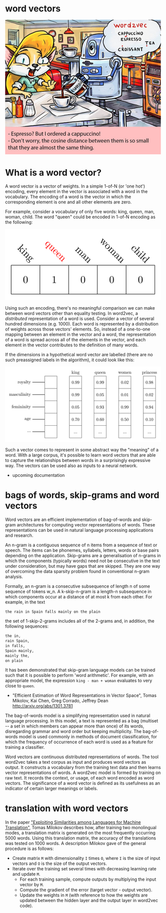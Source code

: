 # word vectors

![](media/68747470733a2f2f7062732e7477696d672e636f6d2f6d656469612f43376a4a78496a576b414138455f732e6a7067.jpg)

# What is a word vector?

A word vector is a vector of weights. In a simple 1-of-N (or 'one hot') encoding, every element in the vector is associated with a word in the vocabulary. The encoding of a word is the vector in which the corresponding element is one and all other elements are zero.

For example, consider a vocabulary of only five words: king, queen, man, woman, child. The word "queen" could be encoded in 1-of-N encoding as the following:

![](media/1_of_N_encoding.png)

Using such an encoding, there's no meaningful comparison we can make between word vectors other than equality testing. In word2vec, a *distributed* representation of a word is used. Consider a vector of several hundred dimensions (e.g. 1000). Each word is represented by a distribution of weights across those vectors' elements. So, instead of a one-to-one mapping between an element in the vector and a word, the representation of a word is spread across all of the elements in the vector, and each element in the vector contributes to the definition of many words.

If the dimensions in a hypothetical word vector are labelled (there are no such preassigned labels in the algorithm), it could look like this:

![](media/word_vector_1.png)

Such a vector comes to represent in some abstract way the "meaning" of a word. With a large corpus, it's possible to learn word vectors that are able to capture the relationships between words in a surprisingly expressive way. The vectors can be used also as inputs to a neural network.

- upcoming documentation

# bags of words, skip-grams and word vectors

Word vectors are an efficient implementation of bag-of-words and skip-gram architectures for computing vector representations of words. These representations can be used in natural language processing applications and research.

An n-gram is a contiguous sequence of n items from a sequence of text or speech. The items can be phonemes, syllabels, letters, words or base pairs depending on the application. Skip-grams are a generalisation of n-grams in which the components (typically words) need not be consecutive in the text under consideration, but may have gaps that are skipped. They are one way of overcoming the data sparsity problem found in conventional n-gram analysis.

Formally, an n-gram is a consecutive subsequence of length n of some sequence of tokens w_n. A k-skip-n-gram is a length-n subsequence in which components occur at a distance of at most k from each other. For example, in the text

```
the rain in Spain falls mainly on the plain
```

the set of 1-skip-2-grams includes all of the 2-grams and, in addition, the following sequences:

```
the in,
rain Spain,
in falls,
Spain mainly,
mainly the,
on plain
```

It has been demonstrated that skip-gram language models can be trained such that it is possible to perform 'word arithmetic'. For example, with an appropriate model, the expression `king - man + woman` evaluates to very close to `queen`.

- "Efficient Estimation of Word Representations in Vector Space", Tomas Mikolov, Kai Chen, Greg Corrado, Jeffrey Dean <http://arxiv.org/abs/1301.3781>

The bag-of-words model is a simplifying representation used in natural language processing. In this model, a text is represented as a bag (multiset -- a set in which members can appear more than once) of its words, disregarding grammar and word order but keeping multiplicity. The bag-of-words model is used commonly in methods of document classification, for which the frequency of occurrence of each word is used as a feature for training a classifier.

Word vectors are continuous distributed representations of words. The tool word2vec takes a text corpus as input and produces word vectors as output. It constructs a vocabulary from the training text data and then learns vector representations of words. A word2vec model is formed by training on raw text. It records the context, or usage, of each word encoded as word vectors. The significance of a word vector is defined as its usefulness as an indicator of certain larger meanings or labels.

# translation with word vectors

In the paper ["Exploiting Similarities among Languages for Machine Translation"](http://arxiv.org/abs/1309.4168), Tomas Milokov describes how, after training two monolingual modes, a translation matrix is generated on the most frequently occurring 5000 words. Using this translation matrix, the accuracy of the translations was tested on 1000 words. A description Milokov gave of the general procedure is as follows:

- Create matrix `M` with dimensionality `I` times `O`, where `I` is the size of input vectors and `O` is the size of the output vectors.
- Iterate over the training set several times with decreasing learning rate and update `M`.
    - For each training sample, compute outputs by multiplying the input vector by `M`.
    - Compute the gradient of the error (target vector - output vector).
    - Update the weights in `M` (with reference to how the weights are updated between the hidden layer and the output layer in word2vec code).
